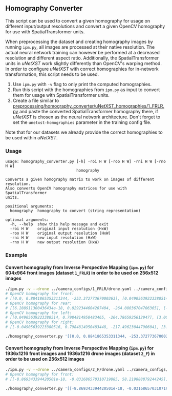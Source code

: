 ## Homography Converter

This script can be used to convert a given homography for usage on different input/output resolutions and convert a given OpenCV homography for use with SpatialTransformer units.

When preprocessing the dataset and creating homography images by running `ipm.py`, all images are processed at their native resolution. The actual neural network training can however be performed at a decreased resolution and different aspect ratio. Additionally, the SpatialTransformer units in *uNetXST* work slightly differently than OpenCV's warping method. In order to configure _uNetXST_ with correct homographies for in-network transformation, this script needs to be used.

1. Use `ipm.py` with `-v` flag to only print the computed homographies.
1. Run this script with the homographies from `ipm.py` as input to convert them for usage with SpatialTransformer units.
1. Create a file similar to [preprocessing/homography_converter/uNetXST_homographies/1_FRLR.py](preprocessing/homography_converter/uNetXST_homographies/1_FRLR.py) and paste the converted SpatialTransformer homography there, if _uNetXST_ is chosen as the neural network architecture. Don't forget to set the `unetxst-homographies` parameter in the training config file.

Note that for our datasets we already provide the correct homographies to be used within *uNetXST*.

### Usage

```
usage: homography_converter.py [-h] -roi H W [-roo H W] -rni H W [-rno H W]
                               homography

Converts a given homography matrix to work on images of different resolution.
Also converts OpenCV homography matrices for use with SpatialTransformer
units.

positional arguments:
  homography  homography to convert (string representation)

optional arguments:
  -h, --help  show this help message and exit
  -roi H W    original input resolution (HxW)
  -roo H W    original output resolution (HxW)
  -rni H W    new input resolution (HxW)
  -rno H W    new output resolution (HxW)
```

### Example

#### Convert homography from Inverse Perspective Mapping (`ipm.py`) for 604x964 front images (dataset `1_FRLR`) in order to be used on 256x512 images

```bash
./ipm.py -v --drone ../camera_configs/1_FRLR/drone.yaml ../camera_configs/1_FRLR/front.yaml front ../camera_configs/1_FRLR/rear.yaml rear ../camera_configs/1_FRLR/left.yaml left ../camera_configs/1_FRLR/right.yaml right
# OpenCV homography for front:
# [[0.0, 0.8841865353311344, -253.37277367000263], [0.049056392233805146, 0.5285437237795494, -183.265385638118], [-0.0, 0.001750144780726984, -0.5285437237795492]]
# OpenCV homography for rear:
# [[6.288911300436434e-18, 0.8292344604207404, -264.08036704706365], [-0.04905639223380515, 0.5285437237795513, -135.9750235247304], [-0.0, 0.0017501447807269904, -0.5285437237795512]]
# OpenCV homography for left:
# [[0.04905639223380514, 0.7984814950483465, -264.7865925612947], [3.0038376863423275e-18, 0.4821577791689496, -159.26320930902278], [-0.0, 0.0016334684620118568, -0.49330747552758086]]
# OpenCV homography for right:
# [[-0.04905639223380516, 0.7984814950483448, -217.49623044790604], [3.0038376863423283e-18, 0.5044571718862112, -138.69450590963578], [-0.0, 0.0016334684620118542, -0.49330747552758]]
```

```bash
./homography_converter.py '[[0.0, 0.8841865353311344, -253.37277367000263], [0.049056392233805146, 0.5285437237795494, -183.265385638118], [-0.0, 0.001750144780726984, -0.5285437237795492]]' -roi 604 964 -rni 256 512
```

#### Convert homography from Inverse Perspective Mapping (`ipm.py`) for 1936x1216 front images and 1936x1216 drone images (dataset `2_F`) in order to be used on 256x512 images

```bash
./ipm.py -v --drone ../camera_configs/2_F/drone.yaml ../camera_configs/2_F/front.yaml front
# OpenCV homography for front:
# [[-8.869343394420501e-18, -0.031686570310719885, 58.219888879244245], [0.017875377577360244, 0.1995620198169141, -140.13793664741047], [-0.0, 0.0004091757529793379, -0.25180641631255507]]
```

```bash
./homography_converter.py '[[-8.869343394420501e-18, -0.031686570310719885, 58.219888879244245], [0.017875377577360244, 0.1995620198169141, -140.13793664741047], [-0.0, 0.0004091757529793379, -0.25180641631255507]]' -roi 1216 1936 -roo 968 1936 -rni 256 512
```
